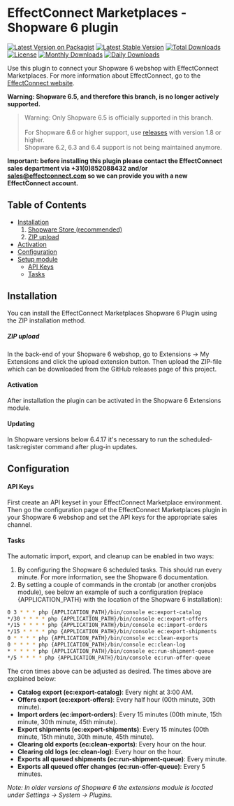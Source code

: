 # EffectConnect Marketplaces - Shopware 6 plugin

[![Latest Version on Packagist](https://img.shields.io/packagist/v/effectconnect/marketplaces-plugin-sw6.svg?style=flat-square)](https://packagist.org/packages/effectconnect/marketplaces-plugin-sw6)
[![Latest Stable Version](https://poser.pugx.org/effectconnect/marketplaces-plugin-sw6/v/stable?style=flat-square)](https://packagist.org/packages/effectconnect/marketplaces-plugin-sw6)
[![Total Downloads](https://img.shields.io/packagist/dt/effectconnect/marketplaces-plugin-sw6.svg?style=flat-square)](https://packagist.org/packages/effectconnect/marketplaces-plugin-sw6)
[![License](https://poser.pugx.org/effectconnect/marketplaces-plugin-sw6/license?style=flat-square?style=flat-square)](https://packagist.org/packages/effectconnect/marketplaces-plugin-sw6)
[![Monthly Downloads](https://poser.pugx.org/effectconnect/marketplaces-plugin-sw6/d/monthly?style=flat-square)](https://packagist.org/packages/effectconnect/marketplaces-plugin-sw6)
[![Daily Downloads](https://poser.pugx.org/effectconnect/marketplaces-plugin-sw6/d/daily?style=flat-square)](https://packagist.org/packages/effectconnect/marketplaces-plugin-sw6)

Use this plugin to connect your Shopware 6 webshop with EffectConnect Marketplaces. For more information about EffectConnect, go to the [EffectConnect website](https://www.effectconnect.com "EffectConnect Website").

**Warning: Shopware 6.5, and therefore this branch, is no longer actively supported.**

> Warning: Only Shopware 6.5 is officially supported in this branch.<br><br>
> For Shopware 6.6 or higher support, use [releases](https://github.com/EffectConnect/MarketplacesPluginSW6/releases) with version 1.8 or higher.<br>
> Shopware 6.2, 6.3 and 6.4 support is not being maintained anymore.

**Important: before installing this plugin please contact the EffectConnect sales department via +31(0)852088432 and/or sales@effectconnect.com so we can provide you with a new EffectConnect account.**

## Table of Contents
  * [Installation](#installation)
    1. [Shopware Store (recommended)](#1-shopware-store--recommended-)
    2. [ZIP upload](#2-zip-upload)
  * [Activation](#activate)
  * [Configuration](#configuration)
  * [Setup module](#setup-module)
    + [API Keys](#api-keys)
    + [Tasks](#tasks)

## Installation
You can install the EffectConnect Marketplaces Shopware 6 Plugin using the ZIP installation method.

##### ZIP upload
In the back-end of your Shopware 6 webshop, go to Extensions -> My Extensions and click the upload extension button. Then upload the ZIP-file which can be downloaded from the GitHub releases page of this project.

#### Activation
After installation the plugin can be activated in the Shopware 6 Extensions module.

#### Updating
In Shopware versions below 6.4.17 it's necessary to run the scheduled-task:register command after plug-in updates.

## Configuration
#### API Keys
First create an API keyset in your EffectConnect Marketplace environment. Then go the configuration page of the EffectConnect Marketplaces plugin in your Shopware 6 webshop and set the API keys for the appropriate sales channel.

#### Tasks
The automatic import, export, and cleanup can be enabled in two ways:
1. By configuring the Shopware 6 scheduled tasks. This should run every minute. For more information, see the Shopware 6 documentation.
2. By setting a couple of commands in the crontab (or another cronjobs module), see below an example of such a configuration (replace {APPLICATION_PATH} with the location of the Shopware 6 installation):

```bash
0 3 * * * php {APPLICATION_PATH}/bin/console ec:export-catalog
*/30 * * * * php {APPLICATION_PATH}/bin/console ec:export-offers
*/15 * * * * php {APPLICATION_PATH}/bin/console ec:import-orders
*/15 * * * * php {APPLICATION_PATH}/bin/console ec:export-shipments
0 * * * * php {APPLICATION_PATH}/bin/console ec:clean-exports
0 * * * * php {APPLICATION_PATH}/bin/console ec:clean-log
* * * * * php {APPLICATION_PATH}/bin/console ec:run-shipment-queue
*/5 * * * * php {APPLICATION_PATH}/bin/console ec:run-offer-queue
```

The cron times above can be adjusted as desired. The times above are explained below:
- **Catalog export (ec:export-catalog)**: Every night at 3:00 AM.
- **Offers export (ec:export-offers)**: Every half hour (00th minute, 30th minute).
- **Import orders (ec:import-orders)**: Every 15 minutes (00th minute, 15th minute, 30th minute, 45th minute).
- **Export shipments (ec:export-shipments)**: Every 15 minutes (00th minute, 15th minute, 30th minute, 45th minute).
- **Clearing old exports (ec:clean-exports)**: Every hour on the hour.
- **Clearing old logs (ec:clean-log)**: Every hour on the hour.
- **Exports all queued shipments (ec:run-shipment-queue)**: Every minute.
- **Exports all queued offer changes (ec:run-offer-queue)**: Every 5 minutes.

*Note: In older versions of Shopware 6 the extensions module is located under Settings -> System -> Plugins.*